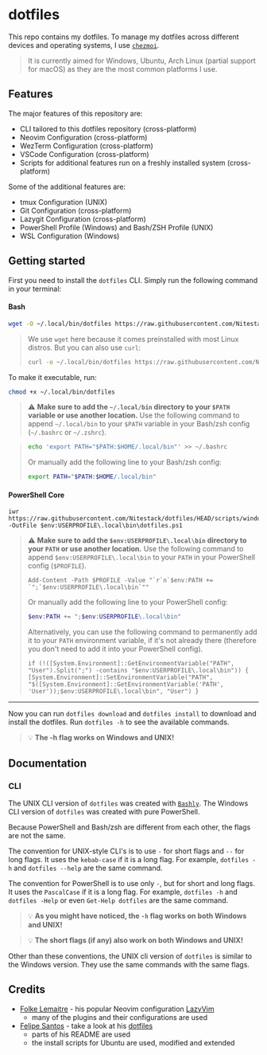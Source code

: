 # dotfiles

This repo contains my dotfiles. To manage my dotfiles across different devices and operating systems, I use [`chezmoi`](https://chezmoi.io/).

> It is currently aimed for Windows, Ubuntu, Arch Linux (partial support for macOS) as they are the most common platforms I use.

## Features

The major features of this repository are:

- CLI tailored to this dotfiles repository (cross-platform)
- Neovim Configuration (cross-platform)
- WezTerm Configuration (cross-platform)
- VSCode Configuration (cross-platform)
- Scripts for additional features run on a freshly installed system (cross-platform)

Some of the additional features are:

- tmux Configuration (UNIX)
- Git Configuration (cross-platform)
- Lazygit Configuration (cross-platform)
- PowerShell Profile (Windows) and Bash/ZSH Profile (UNIX)
- WSL Configuration (Windows)

## Getting started

First you need to install the `dotfiles` CLI. Simply run the following command in your terminal:

#### Bash

```sh
wget -O ~/.local/bin/dotfiles https://raw.githubusercontent.com/Nitestack/dotfiles/HEAD/scripts/unix/dotfiles
```

> We use `wget` here because it comes preinstalled with most Linux distros. But you can also use `curl`:
>
> ```sh
> curl -o ~/.local/bin/dotfiles https://raw.githubusercontent.com/Nitestack/dotfiles/HEAD/scripts/unix/dotfiles
> ```

To make it executable, run:

```sh
chmod +x ~/.local/bin/dotfiles
```

> :warning: **Make sure to add the `~/.local/bin` directory to your `$PATH` variable or use another location.**
> Use the following command to append `~/.local/bin` to your `$PATH` variable in your Bash/zsh config (`~/.bashrc` or `~/.zshrc`).

> ```sh
> echo 'export PATH="$PATH:$HOME/.local/bin"' >> ~/.bashrc
> ```
>
> Or manually add the following line to your Bash/zsh config:
>
> ```bash
> export PATH="$PATH:$HOME/.local/bin"
> ```

#### PowerShell Core

```pwsh
iwr https://raw.githubusercontent.com/Nitestack/dotfiles/HEAD/scripts/windows/dotfiles.ps1 -OutFile $env:USERPROFILE\.local\bin\dotfiles.ps1
```

> :warning: **Make sure to add the `$env:USERPROFILE\.local\bin` directory to your `PATH` or use another location.**
> Use the following command to append `$env:USERPROFILE\.local\bin` to your `PATH` in your PowerShell config (`$PROFILE`).
>
> ```pwsh
> Add-Content -Path $PROFILE -Value "`r`n`$env:PATH += `";`$env:USERPROFILE\.local\bin`""
> ```
>
> Or manually add the following line to your PowerShell config:
>
> ```ps1
> $env:PATH += ";$env:USERPROFILE\.local\bin"
> ```
>
> Alternatively, you can use the following command to permanently add it to your `PATH` environment variable, if it's not already there (therefore you don't need to add it into your PowerShell config).
>
> ```pwsh
> if (!([System.Environment]::GetEnvironmentVariable("PATH", "User").Split(";") -contains "$env:USERPROFILE\.local\bin")) { [System.Environment]::SetEnvironmentVariable("PATH", "$([System.Environment]::GetEnvironmentVariable('PATH', 'User'));$env:USERPROFILE\.local\bin", "User") }
> ```

---

Now you can run `dotfiles download` and `dotfiles install` to download and install the dotfiles. Run `dotfiles -h` to see the available commands.

> :bulb: **The -h flag works on Windows and UNIX!**

## Documentation

### CLI

The UNIX CLI version of `dotfiles` was created with [`Bashly`](https://bashly.dannyb.co).
The Windows CLI version of `dotfiles` was created with pure PowerShell.

Because PowerShell and Bash/zsh are different from each other, the flags are not the same.

The convention for UNIX-style CLI's is to use `-` for short flags and `--` for long flags. It uses the `kebab-case` if it is a long flag.
For example, `dotfiles -h` and `dotfiles --help` are the same command.

The convention for PowerShell is to use only `-`, but for short and long flags. It uses the `PascalCase` if it is a long flag.
For example, `dotfiles -h` and `dotfiles -Help` or even `Get-Help dotfiles` are the same command.

> :bulb: **As you might have noticed, the `-h` flag works on both Windows and UNIX!**

> :bulb: **The short flags (if any) also work on both Windows and UNIX!**

Other than these conventions, the UNIX cli version of `dotfiles` is similar to the Windows version. They use the same commands with the same flags.

## Credits

- [Folke Lemaitre](https://github.com/folke) - his popular Neovim configuration [LazyVim](https://github.com/LazyVim/LazyVim)
  - many of the plugins and their configurations are used
- [Felipe Santos](https://github.com/felipecrs) - take a look at his [dotfiles](https://github.com/felipecrs/dotfiles)
  - parts of his README are used
  - the install scripts for Ubuntu are used, modified and extended
